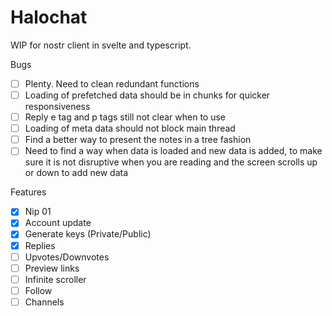 # Halochat

WIP for nostr client in svelte and typescript.

Bugs

- [ ] Plenty. Need to clean redundant functions
- [ ] Loading of prefetched data should be in chunks for quicker responsiveness
- [ ] Reply e tag and p tags still not clear when to use <root>
- [ ] Loading of meta data should not block main thread
- [ ] Find a better way to present the notes in a tree fashion
- [ ] Need to find a way when data is loaded and new data is added, to make sure it is not disruptive when you are reading and the screen scrolls up or down to add new data

Features

- [x] Nip 01
- [x] Account update
- [x] Generate keys (Private/Public)
- [x] Replies
- [ ] Upvotes/Downvotes
- [ ] Preview links
- [ ] Infinite scroller
- [ ] Follow
- [ ] Channels
